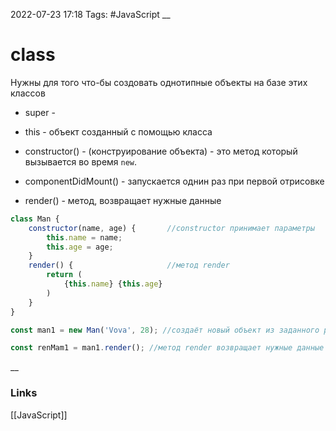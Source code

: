 2022-07-23 17:18
Tags: #JavaScript 
__
# class
Нужны для того что-бы создовать однотипные объекты на базе этих классов

- super -
- this - объект созданный с помощью класса

- constructor() - (конструирование объекта) - это метод который вызывается во время `new`. 
- componentDidMount() - запускается однин раз при первой отрисовке
- render() - метод, возвращает нужные данные

```js
class Man {
	constructor(name, age) {       //constructor принимает параметры
		this.name = name;
		this.age = age;
	}
	render() {                     //метод render
		return (
			{this.name} {this.age}
		)
	}
}

const man1 = new Man('Vova', 28); //создаёт новый объект из заданного ранее класса

const renMam1 = man1.render(); //метод render возвращает нужные данные
```

__
### Links
[[JavaScript]]